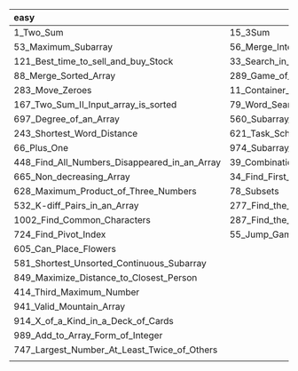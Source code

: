 | easy                                         | medium                                                     | hard |
| :------------------------------------------- | ---------------------------------------------------------- | ---- |
| 1_Two_Sum                                    | 15_3Sum                                                    |      |
| 53_Maximum_Subarray                          | 56_Merge_Intervals                                         |      |
| 121_Best_time_to_sell_and_buy_Stock          | 33_Search_in_Rotated_Sorted_Array                          |      |
| 88_Merge_Sorted_Array                        | 289_Game_of_Life                                           |      |
| 283_Move_Zeroes                              | 11_Container_With_Most_Water                               |      |
| 167_Two_Sum_II_Input_array_is_sorted         | 79_Word_Search                                             |      |
| 697_Degree_of_an_Array                       | 560_Subarray_Sum_Equals_K                                  |      |
| 243_Shortest_Word_Distance                   | 621_Task_Scheduler                                         |      |
| 66_Plus_One                                  | 974_Subarray_Sums_Divisible_by_K                           |      |
| 448_Find_All_Numbers_Disappeared_in_an_Array | 39_Combination_Sum                                         |      |
| 665_Non_decreasing_Array                     | 34_Find_First_and_Last_Position_of_Element_in_Sorted_Array |      |
| 628_Maximum_Product_of_Three_Numbers         | 78_Subsets                                                 |      |
| 532_K-diff_Pairs_in_an_Array                 | 277_Find_the_Celebrity                                     |      |
| 1002_Find_Common_Characters                  | 287_Find_the_Duplicate_Number                              |      |
| 724_Find_Pivot_Index                         | 55_Jump_Game                                               |      |
| 605_Can_Place_Flowers                        |                                                            |      |
| 581_Shortest_Unsorted_Continuous_Subarray    |                                                            |      |
| 849_Maximize_Distance_to_Closest_Person      |                                                            |      |
| 414_Third_Maximum_Number                     |                                                            |      |
| 941_Valid_Mountain_Array                     |                                                            |      |
| 914_X_of_a_Kind_in_a_Deck_of_Cards           |                                                            |      |
| 989_Add_to_Array_Form_of_Integer             |                                                            |      |
| 747_Largest_Number_At_Least_Twice_of_Others  |                                                            |      |
|                                              |                                                            |      |



